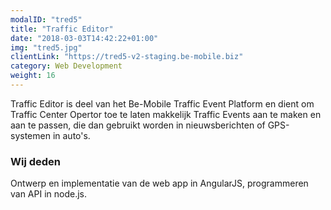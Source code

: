 ```yaml
---
modalID: "tred5"
title: "Traffic Editor"
date: "2018-03-03T14:42:22+01:00"
img: "tred5.jpg"
clientLink: "https://tred5-v2-staging.be-mobile.biz"
category: Web Development
weight: 16
---
```


Traffic Editor is deel van het Be-Mobile Traffic Event Platform en dient om Traffic Center Opertor toe te laten makkelijk Traffic Events aan te maken en aan te passen, die dan gebruikt worden in nieuwsberichten of GPS-systemen in auto's.

### Wij deden

Ontwerp en implementatie van de web app in AngularJS, programmeren van API in node.js.
